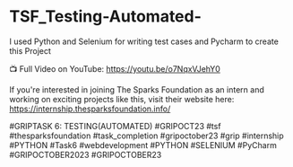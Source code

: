# TSF_Testing-Automated-

I used Python and Selenium for writing test cases and Pycharm to create this Project 

📺 Full Video on YouTube: https://youtu.be/o7NqxVJehY0

If you're interested in joining The Sparks Foundation as an intern and working on exciting projects like this, visit their website here:  https://internship.thesparksfoundation.info/

#GRIPTASK 6: TESTING(AUTOMATED)
#GRIPOCT23 #tsf #thesparksfoundation #task_completion #gripoctober23 #grip #internship #PYTHON #Task6 #webdevelopment #PYTHON #SELENIUM #PyCharm #GRIPOCTOBER2023 #GRIPOCTOBER23 
